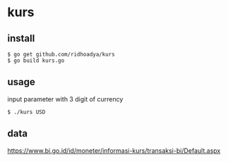 # kurs
## install
```
$ go get github.com/ridhoadya/kurs
$ go build kurs.go
```

## usage
input parameter with 3 digit of currency
```
$ ./kurs USD
```

## data
https://www.bi.go.id/id/moneter/informasi-kurs/transaksi-bi/Default.aspx

